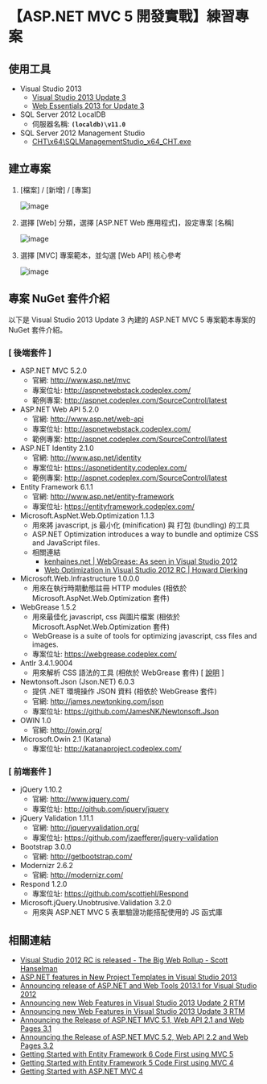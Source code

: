 【ASP.NET MVC 5 開發實戰】練習專案
================================

使用工具
--------

* Visual Studio 2013 
    * [Visual Studio 2013 Update 3](http://www.microsoft.com/zh-tw/download/details.aspx?id=43721)
	* [Web Essentials 2013 for Update 3](http://vswebessentials.com/)
* SQL Server 2012 LocalDB
	* 伺服器名稱: **``(localdb)\v11.0``**
* SQL Server 2012 Management Studio
    * [CHT\x64\SQLManagementStudio_x64_CHT.exe](http://www.microsoft.com/zh-tw/download/details.aspx?id=29062)
 

建立專案
--------

1. [檔案] / [新增] / [專案]

	![image](https://cloud.githubusercontent.com/assets/88981/4964338/795bee9c-6793-11e4-9e8d-ebc2026c8dfa.png)

2. 選擇 [Web] 分類，選擇 [ASP.NET Web 應用程式]，設定專案 [名稱]

	![image](https://cloud.githubusercontent.com/assets/88981/4964335/45a716c6-6793-11e4-9c8a-fecf11e41ea0.png)

3. 選擇 [MVC] 專案範本，並勾選 [Web API] 核心參考

	![image](https://cloud.githubusercontent.com/assets/88981/4964334/4226a9e4-6793-11e4-830f-9b334af7d0f0.png)

專案 NuGet 套件介紹
-------------------

以下是 Visual Studio 2013 Update 3 內建的 ASP.NET MVC 5 專案範本專案的 NuGet 套件介紹。

### [ 後端套件 ]

* ASP.NET MVC 5.2.0
  - 官網: http://www.asp.net/mvc
  - 專案位址: http://aspnetwebstack.codeplex.com/
  - 範例專案: http://aspnet.codeplex.com/SourceControl/latest
* ASP.NET Web API 5.2.0
  - 官網: http://www.asp.net/web-api
  - 專案位址: http://aspnetwebstack.codeplex.com/
  - 範例專案: http://aspnet.codeplex.com/SourceControl/latest
* ASP.NET Identity 2.1.0
  - 官網: http://www.asp.net/identity
  - 專案位址: https://aspnetidentity.codeplex.com/
  - 範例專案: http://aspnet.codeplex.com/SourceControl/latest
* Entity Framework 6.1.1
  - 官網: http://www.asp.net/entity-framework
  - 專案位址: https://entityframework.codeplex.com/
* Microsoft.AspNet.Web.Optimization 1.1.3
  - 用來將 javascript, js 最小化 (minification) 與 打包 (bundling) 的工具
  - ASP.NET Optimization introduces a way to bundle and optimize CSS and JavaScript files.
  - 相關連結
    * [kenhaines.net | WebGrease: As seen in Visual Studio 2012](http://kenhaines.net/post/2012/06/09/WebGrease-As-seen-in-Visual-Studio-2012.aspx)
    * [Web Optimization in Visual Studio 2012 RC | Howard Dierking](http://codebetter.com/howarddierking/2012/06/04/web-optimization-in-visual-studio-2012-rc/)
* Microsoft.Web.Infrastructure 1.0.0.0
  - 用來在執行時期動態註冊 HTTP modules (相依於 Microsoft.AspNet.Web.Optimization 套件)
* WebGrease 1.5.2
  - 用來最佳化 javascript, css 與圖片檔案 (相依於 Microsoft.AspNet.Web.Optimization 套件)
  - WebGrease is a suite of tools for optimizing javascript, css files and images.
  - 專案位址: https://webgrease.codeplex.com/
* Antlr 3.4.1.9004
  - 用來解析 CSS 語法的工具 (相依於 WebGrease 套件) [ [說明](http://stackoverflow.com/questions/20412234/what-is-the-purpose-of-antlr-package-in-visual-studio-2013-asp-net-project) ]
* Newtonsoft.Json (Json.NET) 6.0.3
  - 提供 .NET 環境操作 JSON 資料 (相依於 WebGrease 套件)
  - 官網: http://james.newtonking.com/json
  - 專案位址: https://github.com/JamesNK/Newtonsoft.Json
* OWIN 1.0
  - 官網: http://owin.org/
* Microsoft.Owin 2.1 (Katana)
  - 專案位址: http://katanaproject.codeplex.com/

### [ 前端套件 ]

* jQuery 1.10.2
	* 官網: http://www.jquery.com/
	* 專案位址: http://github.com/jquery/jquery 
* jQuery Validation 1.11.1
	* 官網: http://jqueryvalidation.org/
	* 專案位址: https://github.com/jzaefferer/jquery-validation 
* Bootstrap 3.0.0
	* 官網: http://getbootstrap.com/
* Modernizr 2.6.2
	* 官網: http://modernizr.com/
* Respond 1.2.0
	* 專案位址: https://github.com/scottjehl/Respond 
* Microsoft.jQuery.Unobtrusive.Validation 3.2.0
	* 用來與 ASP.NET MVC 5 表單驗證功能搭配使用的 JS 函式庫  

相關連結
--------

* [Visual Studio 2012 RC is released - The Big Web Rollup - Scott Hanselman](http://www.hanselman.com/blog/VisualStudio2012RCIsReleasedTheBigWebRollup.aspx)
* [ASP.NET features in New Project Templates in Visual Studio 2013](http://blogs.msdn.com/b/webdev/archive/2013/10/16/asp-net-features-in-new-project-templates-in-visual-studio-2013.aspx)
* [Announcing release of ASP.NET and Web Tools 2013.1 for Visual Studio 2012](http://blogs.msdn.com/b/webdev/archive/2013/11/18/announcing-release-of-asp-net-and-web-tools-2013-1-for-visual-studio-2012.aspx)
* [Announcing new Web Features in Visual Studio 2013 Update 2 RTM](http://blogs.msdn.com/b/webdev/archive/2014/05/12/announcing-new-web-features-in-visual-studio-2013-update-2-rtm.aspx)
* [Announcing new Web Features in Visual Studio 2013 Update 3 RTM](http://blogs.msdn.com/b/webdev/archive/2014/08/04/announcing-new-web-features-in-visual-studio-2013-update-3-rtm.aspx)
* [Announcing the Release of ASP.NET MVC 5.1, Web API 2.1 and Web Pages 3.1](http://blogs.msdn.com/b/webdev/archive/2014/01/20/announcing-the-release-of-asp-net-mvc-5-1-asp-net-web-api-2-1-and-asp-net-web-pages-3-1.aspx)
* [Announcing the Release of ASP.NET MVC 5.2, Web API 2.2 and Web Pages 3.2](http://blogs.msdn.com/b/webdev/archive/2014/07/02/announcing-the-release-of-asp-net-mvc-5-2-web-api-2-2-and-web-pages-3-2.aspx)
* [Getting Started with Entity Framework 6 Code First using MVC 5](http://www.asp.net/mvc/overview/getting-started/getting-started-with-ef-using-mvc/creating-an-entity-framework-data-model-for-an-asp-net-mvc-application)
* [Getting Started with Entity Framework 5 Code First using MVC 4](http://www.asp.net/mvc/overview/older-versions/getting-started-with-ef-5-using-mvc-4/creating-an-entity-framework-data-model-for-an-asp-net-mvc-application)
* [Getting Started with ASP.NET MVC 4](http://www.asp.net/mvc/overview/older-versions/getting-started-with-aspnet-mvc4/intro-to-aspnet-mvc-4)